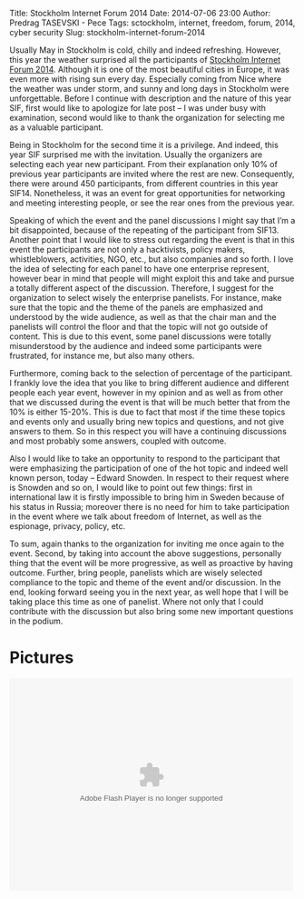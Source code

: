 Title: Stockholm Internet Forum 2014
Date: 2014-07-06 23:00
Author: Predrag TASEVSKI - Pece
Tags: sctockholm, internet, freedom, forum, 2014, cyber security
Slug: stockholm-internet-forum-2014

Usually May in Stockholm is cold, chilly and indeed refreshing. However,
this year the weather surprised all the participants of [Stockholm
Internet Forum
2014](http://www.stockholminternetforum.se/ "Stockholm Internet Forum 2014").
Although it is one of the most beautiful cities in Europe, it was even
more with rising sun every day. Especially coming from Nice where the
weather was under storm, and sunny and long days in Stockholm were
unforgettable. Before I continue with description and the nature of this
year SIF, first would like to apologize for late post – I was under busy
with examination, second would like to thank the organization for
selecting me as a valuable participant.<span id="more-1158"></span>

</p>

Being in Stockholm for the second time it is a privilege. And indeed,
this year SIF surprised me with the invitation. Usually the organizers
are selecting each year new participant. From their explanation only 10%
of previous year participants are invited where the rest are new.
Consequently, there were around 450 participants, from different
countries in this year SIF14. Nonetheless, it was an event for great
opportunities for networking and meeting interesting people, or see the
rear ones from the previous year.

</p>

Speaking of which the event and the panel discussions I might say that
I’m a bit disappointed, because of the repeating of the participant from
SIF13. Another point that I would like to stress out regarding the event
is that in this event the participants are not only a hacktivists,
policy makers, whistleblowers, activities, NGO, etc., but also companies
and so forth. I love the idea of selecting for each panel to have one
enterprise represent, however bear in mind that people will might
exploit this and take and pursue a totally different aspect of the
discussion. Therefore, I suggest for the organization to select wisely
the enterprise panelists. For instance, make sure that the topic and the
theme of the panels are emphasized and understood by the wide audience,
as well as that the chair man and the panelists will control the floor
and that the topic will not go outside of content. This is due to this
event, some panel discussions were totally misunderstood by the audience
and indeed some participants were frustrated, for instance me, but also
many others.

</p>

Furthermore, coming back to the selection of percentage of the
participant. I frankly love the idea that you like to bring different
audience and different people each year event, however in my opinion and
as well as from other that we discussed during the event is that will be
much better that from the 10% is either 15-20%. This is due to fact that
most if the time these topics and events only and usually bring new
topics and questions, and not give answers to them. So in this respect
you will have a continuing discussions and most probably some answers,
coupled with outcome.

</p>

Also I would like to take an opportunity to respond to the participant
that were emphasizing the participation of one of the hot topic and
indeed well known person, today – Edward Snowden. In respect to their
request where is Snowden and so on, I would like to point out few
things: first in international law it is firstly impossible to bring him
in Sweden because of his status in Russia; moreover there is no need for
him to take participation in the event where we talk about freedom of
Internet, as well as the espionage, privacy, policy, etc.

</p>

To sum, again thanks to the organization for inviting me once again to
the event. Second, by taking into account the above suggestions,
personally thing that the event will be more progressive, as well as
proactive by having outcome. Further, bring people, panelists which are
wisely selected compliance to the topic and theme of the event and/or
discussion. In the end, looking forward seeing you in the next year, as
well hope that I will be taking place this time as one of panelist.
Where not only that I could contribute with the discussion but also
bring some new important questions in the podium.

</p>

Pictures
============
<object width="500" height="375"> <param name="flashvars" value="offsite=true&lang=en-us&page_show_url=%2Fphotos%2F29569957%40N00%2Fsets%2F72157648705209908%2Fshow%2F&page_show_back_url=%2Fphotos%2F29569957%40N00%2Fsets%2F72157648705209908%2F&set_id=72157648705209908&jump_to="></param> <param name="movie" value="https://www.flickr.com/apps/slideshow/show.swf?v=1811922554"></param> <param name="allowFullScreen" value="true"></param><embed type="application/x-shockwave-flash" src="https://www.flickr.com/apps/slideshow/show.swf?v=1811922554" allowFullScreen="true" flashvars="offsite=true&lang=en-us&page_show_url=%2Fphotos%2F29569957%40N00%2Fsets%2F72157648705209908%2Fshow%2F&page_show_back_url=%2Fphotos%2F29569957%40N00%2Fsets%2F72157648705209908%2F&set_id=72157648705209908&jump_to=" width="500" height="375"></embed></object>

